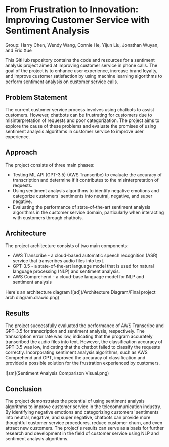 # From Frustration to Innovation: Improving Customer Service with Sentiment Analysis

Group: Harry Chen, Wendy Wang, Connie He, Yijun Liu, Jonathan Wuyan, and Eric Xue

This GitHub repository contains the code and resources for a sentiment analysis project aimed at improving customer service in phone calls. The goal of the project is to enhance user experience, increase brand loyalty, and improve customer satisfaction by using machine learning algorithms to perform sentiment analysis on customer service calls.

## Problem Statement
The current customer service process involves using chatbots to assist customers. However, chatbots can be frustrating for customers due to misinterpretation of requests and poor categorization. The project aims to explore the cause of these problems and evaluate the promises of using sentiment analysis algorithms in customer service to improve user experience.

## Approach
The project consists of three main phases:

- Testing ML API (GPT-3.5) (AWS Transcribe) to evaluate the accuracy of transcription and determine if it contributes to the misinterpretation of requests.
- Using sentiment analysis algorithms to identify negative emotions and categorize customers' sentiments into neutral, negative, and super negative.
- Evaluating the performance of state-of-the-art sentiment analysis algorithms in the customer service domain, particularly when interacting with customers through chatbots.

## Architecture
The project architecture consists of two main components:

- AWS Transcribe - a cloud-based automatic speech recognition (ASR) service that transcribes audio files into text.
- GPT-3.5 - a state-of-the-art language model that is used for natural language processing (NLP) and sentiment analysis.
- AWS Comprehend - a cloud-base language model for NLP and sentiment analysis 

Here's an architecture diagram 
![ad](/Architecture Diagram/Final project arch diagram.drawio.png)

## Results
The project successfully evaluated the performance of AWS Transcribe and GPT-3.5 for transcription and sentiment analysis, respectively. The transcription error rate was low, indicating that the program accurately transcribed the audio files into text. However, the classification accuracy of GPT-3.5 was low, indicating that the chatbot failed to classify the requests correctly. Incorporating sentiment analysis algorithms, such as AWS Comprehend and GPT, improved the accuracy of classification and provided a possible solution for the frustration experienced by customers.

![sm](Sentiment Analysis Comparison Visual.png)

## Conclusion
The project demonstrates the potential of using sentiment analysis algorithms to improve customer service in the telecommunication industry. By identifying negative emotions and categorizing customers' sentiments into neutral, negative, and super negative, chatbots can provide more thoughtful customer service procedures, reduce customer churn, and even attract new customers. The project's results can serve as a basis for further research and development in the field of customer service using NLP and sentiment analysis algorithms.


